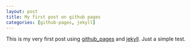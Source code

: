 ```yaml
---
layout: post
title: My first post on github pages
categories: [github-pages, jekyll]
---
```

This is my very first post using [github\_pages](http://pages.github.com) and [jekyll](http://wiki.github.com/mojombo/jekyll). Just a simple test.
